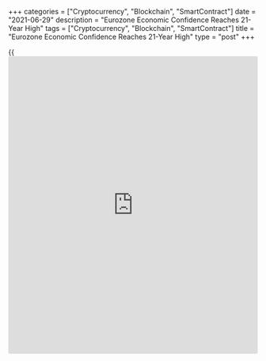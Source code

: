 +++
categories = ["Cryptocurrency", "Blockchain", "SmartContract"]
date = "2021-06-29"
description = "Eurozone Economic Confidence Reaches 21-Year High"
tags = ["Cryptocurrency", "Blockchain", "SmartContract"]
title = "Eurozone Economic Confidence Reaches 21-Year High"
type = "post"
+++

{{<iframe id="large-banner" src="https://www.bounty.group/#slide=1.0" width="100%" height="600" scrolling="no" style="border: 0px solid rgb(216, 221, 230); border-radius: 3px;">}}

Eurozone economic confidence reached a 21-year high in June, largely
driven by the improvement in the services sector after the easing of
lockdown restrictions, survey results from the European Commission
showed on Tuesday.  
  
The economic confidence index rose more-than-expected to 117.9 in June
from 114.5 in the previous month. The expected level was 116.5.

The industrial confidence index increased for the seventh month in a row
to a new all-time high of 12.7 in June from 11.5 a month ago. The
reading was also above economists' forecast of 12.3.

Managers' very positive assessments of the current level of overall
order books and the stocks of finished products underpinned the
increase.

Services confidence posted its fifth straight month of improvement in
June. At 17.9, the corresponding index hit the highest since August
2007, up from 11.3 in the previous month.

Likewise, the consumer sentiment indicator improved to -3.3 from -5.1 in
May. The reading matched the flash estimate. This was the fifth
consecutive increase in confidence.

Retail trade confidence rose for the fourth time in a row, reflecting
managers' improved assessment of the past [business][1] situation. The
corresponding index advanced to 4.5 from 0.5 in May.

Driven by managers' better appraisals of the level of order books, the
construction sentiment index gained marginally to 5.1 from 4.9.

The further increase in the Employment Expectations Indicator rose by
1.6 points to 111.6 in June. The improvement was driven by more
optimistic employment plans in industry and services, largely
outweighing the slight dip in construction.

Selling price expectations logged the fourth month of marked and uniform
increases across all surveyed business sectors.

Data showed that the business confidence index rose to 1.71 in June from
1.49 in May. The survey was conducted between June 1 and 21.

For comments and feedback [contact](https://www.playgroundfx.com/contact/): editorial@rtt[news](https://www.letsplayfx.com/blog/forex-news-website/).com

[Economic News][2]

 **What parts of the world are seeing the best (and worst) economic
performances lately? Click[here][3] to check out our [Econ Scorecard][3]
and find out! See up-to-the-moment [ranking](https://www.playgroundfx.com/blog/crypto-exchange-ranking/)s for the best and worst
performers in [GDP][4], [unemployment rate][5], [inflation][6] and much
more.**

   1. www.rtt[news](https://www.letsplayfx.com/blog/forex-news-website/).com/Content/Business.aspx
   2. www.rtt[news](https://www.letsplayfx.com/blog/forex-news-website/).com/Content/EconomicNews.aspx
   3. www.rtt[news](https://www.letsplayfx.com/blog/forex-news-website/).com/economic-scorecard/world-rank/industrial-production/highest-performance.aspx
   4. www.rtt[news](https://www.letsplayfx.com/blog/forex-news-website/).com/economic-scorecard/world-rank/GDP/highest-performance.aspx
   5. www.rtt[news](https://www.letsplayfx.com/blog/forex-news-website/).com/economic-scorecard/world-rank/unemployment-rate/lowest-performance.aspx
   6. www.rtt[news](https://www.letsplayfx.com/blog/forex-news-website/).com/economic-scorecard/world-rank/CPI/highest-performance.aspx